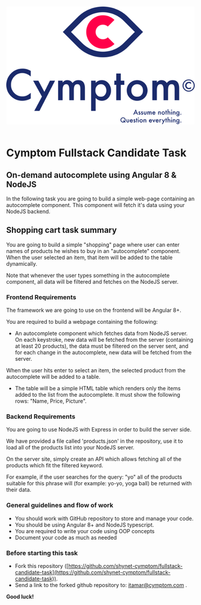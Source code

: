 ![](cymptom_logo.svg)
&nbsp;

# Cymptom Fullstack Candidate Task

## On-demand autocomplete using Angular 8 & NodeJS
In the following task you are going to build a simple web-page containing an autocomplete component. This component will fetch it's data using your NodeJS backend.


## Shopping cart task summary

You are going to build a simple "shopping" page where user can enter names of products he wishes to buy in an "autocomplete" component. When the user selected an item, that item will be added to the table dynamically.

Note that whenever the user types something in the autocomplete component, all data will be filtered and fetches on the NodeJS server.


### Frontend Requirements

The framework we are going to use on the frontend will be Angular 8+.

You are required to build a webpage containing the following:

- An autocomplete component which fetches data from NodeJS server. On each keystroke, new data will be fetched from the server (containing at least 20 products), the data must be filtered on the server sent, and for each change in the autocomplete, new data will be fetched from the server.

When the user hits enter to select an item, the selected product from the autocomplete will be added to a table.

- The table will be a simple HTML table which renders only the items added to the list from the autocomplete. It must show the following rows: "Name, Price, Picture".


### Backend Requirements

You are going to use NodeJS with Express in order to build the server side.

We have provided a file called 'products.json' in the repository, use it to load all of the products list into your NodeJS server.

On the server site, simply create an API which allows fetching all of the products which fit the filtered keyword.

For example, if the user searches for the query: "yo" all of the products suitable for this phrase will (for example: yo-yo, yoga ball) be returned with their data.

### General guidelines and flow of work
- You should work with GitHub repository to store and manage your code.
- You should be using Angular 8+ and NodeJS typescript.
- You are required to write your code using OOP concepts
- Document your code as much as needed

### Before starting this task
- Fork this repository ([https://github.com/shynet-cymptom/fullstack-candidate-task](https://github.com/shynet-cymptom/fullstack-candidate-task)).
- Send a link to the forked github repository to: itamar@cymptom.com .

**Good luck!**
